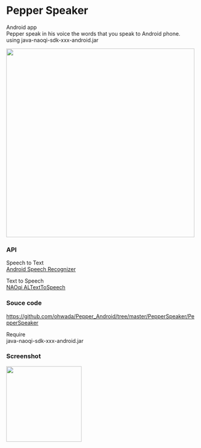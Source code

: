 Pepper Speaker
===============

Android app <br>
Pepper speak in his voice the words that you speak to Android phone. <br>
using java-naoqi-sdk-xxx-android.jar <br>

<img src="https://raw.githubusercontent.com/ohwada/Pepper_Android/master/PepperSpeaker/docs/concept.png" width="500" /> <br>

### API
Speech to Text <br>
[Android Speech Recognizer](http://developer.android.com/reference/android/speech/SpeechRecognizer.html) <br>

Text to Speech <br>
[NAOqi ALTextToSpeech](http://doc.aldebaran.com/2-1/naoqi/audio/altexttospeech.html#altexttospeech) <br>

### Souce code
https://github.com/ohwada/Pepper_Android/tree/master/PepperSpeaker/PepperSpeaker <br>

Require <br>
java-naoqi-sdk-xxx-android.jar <br>

### Screenshot
<img src="https://raw.githubusercontent.com/ohwada/Pepper_Android/master/PepperSpeaker/docs/screen.png" width="200" /> <br>
